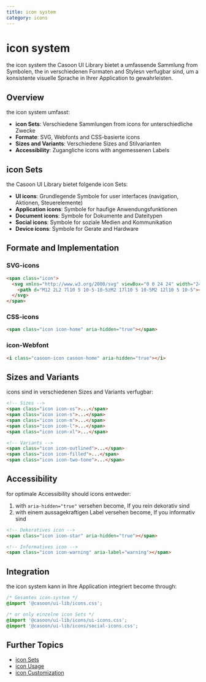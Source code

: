 ```yaml
---
title: icon system
category: icons
---
```


# icon system

the icon system the Casoon UI Library bietet a umfassende Sammlung from Symbolen, the in verschiedenen Formaten and Stylesn verfugbar sind, um a konsistente visuelle Sprache in Ihrer Application to gewahrleisten.

## Overview

the icon system umfasst:

- **icon Sets**: Verschiedene Sammlungen from icons for unterschiedliche Zwecke
- **Formate**: SVG, Webfonts and CSS-basierte icons
- **Sizes and Variants**: Verschiedene Sizes and Stilvarianten
- **Accessibility**: Zugangliche icons with angemessenen Labels

## icon Sets

the Casoon UI Library bietet folgende icon Sets:

- **UI icons**: Grundlegende Symbole for user interfaces (navigation, Aktionen, Steuerelemente)
- **Application icons**: Symbole for haufige Anwendungsfunktionen
- **Document icons**: Symbole for Dokumente and Dateitypen
- **Social icons**: Symbole for soziale Medien and Kommunikation
- **Device icons**: Symbole for Gerate and Hardware

## Formate and Implementation

### SVG-icons

```html
<span class="icon">
  <svg xmlns="http://www.w3.org/2000/svg" viewBox="0 0 24 24" width="24" height="24">
    <path d="M12 2L2 7l10 5 10-5-10-5zM2 17l10 5 10-5M2 12l10 5 10-5"></path>
  </svg>
</span>
```

### CSS-icons

```html
<span class="icon icon-home" aria-hidden="true"></span>
```

### icon-Webfont

```html
<i class="casoon-icon casoon-home" aria-hidden="true"></i>
```

## Sizes and Variants

icons sind in verschiedenen Sizes and Variants verfugbar:

```html
<!-- Sizes -->
<span class="icon icon-xs">...</span>
<span class="icon icon-s">...</span>
<span class="icon icon-m">...</span>
<span class="icon icon-l">...</span>
<span class="icon icon-xl">...</span>

<!-- Variants -->
<span class="icon icon-outlined">...</span>
<span class="icon icon-filled">...</span>
<span class="icon icon-two-tone">...</span>
```

## Accessibility

for optimale Accessibility should icons entweder:

1. with `aria-hidden="true"` versehen become, If you rein dekorativ sind
2. with einem aussagekraftigen Label versehen become, If you informativ sind

```html
<!-- Dekoratives icon -->
<span class="icon icon-star" aria-hidden="true"></span>

<!-- Informatives icon -->
<span class="icon icon-warning" aria-label="warning"></span>
```

## Integration

the icon system kann in Ihre Application integriert become through:

```css
/* Gesamtes icon-system */
@import '@casoon/ui-lib/icons.css';

/* or only einzelne icon Sets */
@import '@casoon/ui-lib/icons/ui-icons.css';
@import '@casoon/ui-lib/icons/social-icons.css';
```

## Further Topics

- [icon Sets](/icons/sets)
- [icon Usage](/icons/usage)
- [icon Customization](/icons/customization) 